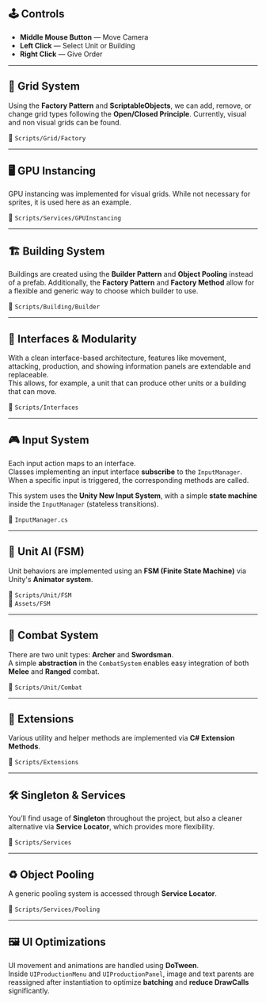 ## 🕹️ Controls

- **Middle Mouse Button** — Move Camera  
- **Left Click** — Select Unit or Building  
- **Right Click** — Give Order  

---

## 🧱 Grid System

Using the **Factory Pattern** and **ScriptableObjects**, we can add, remove, or change grid types following the **Open/Closed Principle**. Currently, visual and non visual grids can be found.

📁 `Scripts/Grid/Factory`

---

## 🖥️ GPU Instancing
GPU instancing was implemented for visual grids. While not necessary for sprites, it is used here as an example.

📁 `Scripts/Services/GPUInstancing`

---
## 🏗️ Building System

Buildings are created using the **Builder Pattern** and **Object Pooling** instead of a prefab.
Additionally, the **Factory Pattern** and **Factory Method** allow for a flexible and generic way to choose which builder to use.

📁 `Scripts/Building/Builder`

---

## 🔌 Interfaces & Modularity

With a clean interface-based architecture, features like movement, attacking, production, and showing information panels are extendable and replaceable.  
This allows, for example, a unit that can produce other units or a building that can move.

📁 `Scripts/Interfaces`

---

## 🎮 Input System

Each input action maps to an interface.  
Classes implementing an input interface **subscribe** to the `InputManager`. When a specific input is triggered, the corresponding methods are called.

This system uses the **Unity New Input System**, with a simple **state machine** inside the `InputManager` (stateless transitions).

📄 `InputManager.cs`

---

## 🧠 Unit AI (FSM)

Unit behaviors are implemented using an **FSM (Finite State Machine)** via Unity's **Animator system**.

📁 `Scripts/Unit/FSM`  
📁 `Assets/FSM`

---

## 🏹 Combat System

There are two unit types: **Archer** and **Swordsman**.  
A simple **abstraction** in the `CombatSystem` enables easy integration of both **Melee** and **Ranged** combat.

📁 `Scripts/Unit/Combat`

---

## 🧩 Extensions

Various utility and helper methods are implemented via **C# Extension Methods**.

📁 `Scripts/Extensions`

---

## 🛠️ Singleton & Services

You’ll find usage of **Singleton** throughout the project, but also a cleaner alternative via **Service Locator**, which provides more flexibility.

📁 `Scripts/Services`

---

## ♻️ Object Pooling

A generic pooling system is accessed through **Service Locator**.

📁 `Scripts/Services/Pooling`

---

## 🖼️ UI Optimizations

UI movement and animations are handled using **DoTween**.  
Inside `UIProductionMenu` and `UIProductionPanel`, image and text parents are reassigned after instantiation to optimize **batching** and **reduce DrawCalls** significantly.
